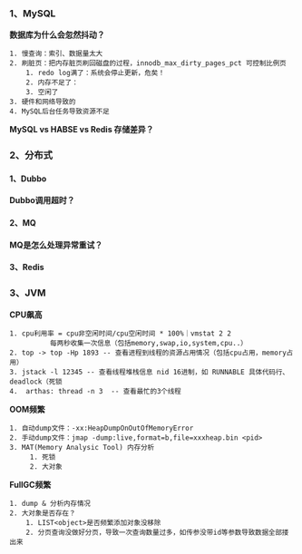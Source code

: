 
### 1、MySQL

**数据库为什么会忽然抖动？**

	1. 慢查询：索引、数据量太大
	2. 刷脏页：把内存脏页刷回磁盘的过程，innodb_max_dirty_pages_pct 可控制比例页
		1. redo log满了：系统会停止更新，危矣！
		2. 内存不足了：
		3. 空闲了
	3. 硬件和网络导致的
	4. MySQL后台任务导致资源不足


**MySQL vs HABSE vs Redis 存储差异？**


### 2、分布式

#### 1、Dubbo


**Dubbo调用超时？**

#### 2、MQ

**MQ是怎么处理异常重试？**

#### 3、Redis

### 3、JVM
 
  **CPU飙高**

	1. cpu利用率 = cpu非空闲时间/cpu空闲时间 * 100%｜vmstat 2 2 
              每两秒收集一次信息（包括memory,swap,io,system,cpu..）
	2. top -> top -Hp 1893 -- 查看进程到线程的资源占用情况（包括cpu占用，memory占用）
	3. jstack -l 12345 -- 查看线程堆栈信息 nid 16进制，如 RUNNABLE 具体代码行、deadlock（死锁
	4.  arthas: thread -n 3  -- 查看最忙的3个线程


**OOM频繁**

	1. 自动dump文件：-xx:HeapDumpOnOutOfMemoryError 
	2. 手动dump文件：jmap -dump:live,format=b,file=xxxheap.bin <pid>
	3. MAT(Memory Analysic Tool) 内存分析
         1. 死锁
         2. 大对象


**FullGC频繁**

    1. dump & 分析内存情况
    2. 大对象是否存在？
        1. LIST<object>是否频繁添加对象没移除
        2. 分页查询没做好分页，导致一次查询数量过多，如传参没带id等参数导致数据全部搂出来
